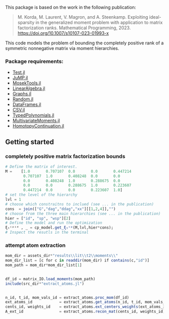 This package is based on the work in the following publication:
> M. Korda, M. Laurent, V. Magron, and A. Steenkamp. 
> Exploiting ideal-sparsity in the generalized moment problem with application to matrix factorization ranks.
> Mathematical Programming, 2023. https://doi.org/10.1007/s10107-023-01993-x


This code models the problem of bounding the completely positive rank of a symmetric nonnegative matrix via moment hierarchies.

### Package requirements:
- [Test.jl](https://docs.julialang.org/en/v1/stdlib/Test/)
- [JuMP.jl](https://jump.dev/JuMP.jl/stable/)
- [MosekTools.jl](https://www.mosek.com/)
- [LinearAlgebra.jl](https://docs.julialang.org/en/v1/stdlib/LinearAlgebra/)
- [Graphs.jl](https://juliagraphs.org/Graphs.jl/dev/)
- [Random.jl](https://docs.julialang.org/en/v1/stdlib/Random/)
- [DataFrames.jl](https://dataframes.juliadata.org/stable/)
- [CSV.jl](https://csv.juliadata.org/stable/)
- [TypedPolynomials.jl](https://juliapackages.com/p/typedpolynomials)
- [MultivariateMoments.jl](https://juliapackages.com/p/multivariatemoments)
- [HomotopyContinuation.jl](https://www.juliahomotopycontinuation.org/)
## Getting started
### completely positive matrix factorization bounds

``` julia
# Define the matrix of interest.
M =    [1.0       0.707107  0.0       0.0       0.447214
        0.707107  1.0       0.408248  0.0       0.0
        0.0       0.408248  1.0       0.288675  0.0
        0.0       0.0       0.288675  1.0       0.223607
        0.447214  0.0       0.0       0.223607  1.0]
# set the level of the hierarchy
lvl = 1 
# choose which constraitns to inclued (see ... in the publication)
cons  = join(["G","dag","ddag","xx"][[1,2,4]],"")
# choose from the three main hierarchies (see ... in the publication)
hier = ["id", "sp", "wsp"][2] 
# Define the model and run the optimization
ξₜᶜᵖⁱᵈ , _ = cp_model.get_ξₜᶜᵖ(M,lvl,hier*cons);
# Inspect the resutls in the terminal 
```
### attempt atom extraction
``` julia
mom_dir = assets_dir*"results\\lit\\t2\\moments\\"
mom_dir_list = [c for c in readdir(mom_dir) if contains(c,"id")]
mom_path = mom_dir*mom_dir_list[1]

  
df_id = matrix_IO.load_moments(mom_path)
include(src_dir*"extract_atoms.jl")

  
n_id, t_id, mom_vals_id = extract_atoms.proc_mom(df_id)
ext_atoms_id            = extract_atoms.get_atoms(n_id, t_id, mom_vals_id, 1e-4, true)
cents_id, weights_id    = extract_atoms.ext_centers_weights(ext_atoms_id)
A_ext_id                = extract_atoms.recon_mat(cents_id, weights_id)


```





